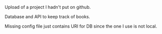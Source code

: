 Upload of a project I hadn't put on github.

Database and API to keep track of books.

Missing config file just contains URI for DB since the one I use is not local.
